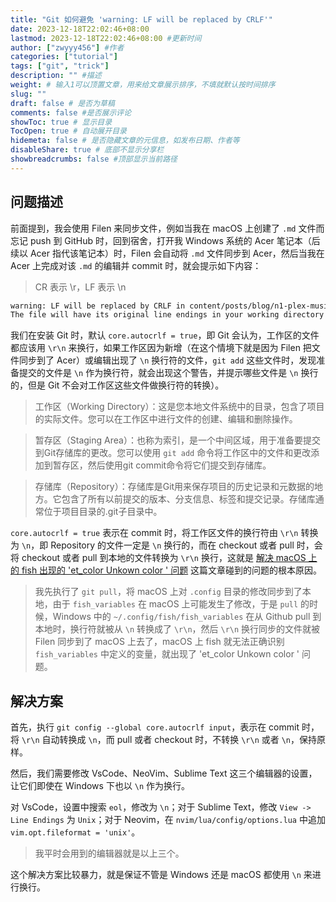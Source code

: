 ```yaml
---
title: "Git 如何避免 'warning: LF will be replaced by CRLF'"
date: 2023-12-18T22:02:46+08:00
lastmod: 2023-12-18T22:02:46+08:00 #更新时间
author: ["zwyyy456"] #作者
categories: ["tutorial"]
tags: ["git", "trick"]
description: "" #描述
weight: # 输入1可以顶置文章，用来给文章展示排序，不填就默认按时间排序
slug: ""
draft: false # 是否为草稿
comments: false #是否展示评论
showToc: true # 显示目录
TocOpen: true # 自动展开目录
hidemeta: false # 是否隐藏文章的元信息，如发布日期、作者等
disableShare: true # 底部不显示分享栏
showbreadcrumbs: false #顶部显示当前路径
---
```

## 问题描述

前面提到，我会使用 Filen 来同步文件，例如当我在 macOS 上创建了 `.md` 文件而忘记 push 到 GitHub 时，回到宿舍，打开我 Windows 系统的 Acer 笔记本（后续以 Acer 指代该笔记本）时，Filen 会自动将 `.md` 文件同步到 Acer，然后当我在 Acer 上完成对该 `.md` 的编辑并 commit 时，就会提示如下内容：

> CR 表示 \r，LF 表示 \n

```txt
warning: LF will be replaced by CRLF in content/posts/blog/n1-plex-music.zh.md.
The file will have its original line endings in your working directory
```

我们在安装 Git 时，默认 `core.autocrlf = true`，即 Git 会认为，工作区的文件都应该用 `\r\n` 来换行，如果工作区因为新增（在这个情境下就是因为 Filen 把文件同步到了 Acer）或编辑出现了 `\n` 换行符的文件，`git add` 这些文件时，发现准备提交的文件是 `\n` 作为换行符，就会出现这个警告，并提示哪些文件是 `\n` 换行的，但是 Git 不会对工作区这些文件做换行符的转换）。

> 工作区（Working Directory）：这是您本地文件系统中的目录，包含了项目的实际文件。您可以在工作区中进行文件的创建、编辑和删除操作。

> 暂存区（Staging Area）：也称为索引，是一个中间区域，用于准备要提交到Git存储库的更改。您可以使用 `git add` 命令将工作区中的文件和更改添加到暂存区，然后使用git commit命令将它们提交到存储库。

> 存储库（Repository）：存储库是Git用来保存项目的历史记录和元数据的地方。它包含了所有以前提交的版本、分支信息、标签和提交记录。存储库通常位于项目目录的.git子目录中。

`core.autocrlf = true` 表示在 commit 时，将工作区文件的换行符由 `\r\n` 转换为 `\n`，即 Repository 的文件一定是 `\n` 换行的，而在 checkout 或者 pull 时，会将 checkout 或者 pull 到本地的文件转换为 `\r\n` 换行，这就是 [解决 macOS 上的 fish 出现的 'et_color Unkown color ' 问题](https://blog.zwyyy456.tech) 这篇文章碰到的问题的根本原因。

> 我先执行了 `git pull`，将 macOS 上对 `.config` 目录的修改同步到了本地，由于 `fish_variables` 在 macOS 上可能发生了修改，于是 `pull` 的时候，Windows 中的 `~/.config/fish/fish_variables` 在从 Github pull 到本地时，换行符就被从 `\n` 转换成了 `\r\n`，然后 `\r\n` 换行同步的文件就被 Filen 同步到了 macOS 上去了，macOS 上 fish 就无法正确识别 `fish_variables` 中定义的变量，就出现了 'et_color Unkown color ' 问题。

## 解决方案

首先，执行 `git config --global core.autocrlf input`，表示在 commit 时，将 `\r\n` 自动转换成 `\n`，而 pull 或者 checkout 时，不转换 `\r\n` 或者 `\n`，保持原样。

然后，我们需要修改 VsCode、NeoVim、Sublime Text 这三个编辑器的设置，让它们即使在 Windows 下也以 `\n` 作为换行。

对 VsCode，设置中搜索 `eol`，修改为 `\n`；对于 Sublime Text，修改 `View -> Line Endings` 为 `Unix`；对于 Neovim，在 `nvim/lua/config/options.lua` 中追加 `vim.opt.fileformat = 'unix'`。

> 我平时会用到的编辑器就是以上三个。

这个解决方案比较暴力，就是保证不管是 Windows 还是 macOS 都使用 `\n` 来进行换行。



